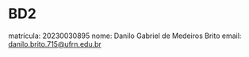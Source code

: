 # BD2
 matrícula: 20230030895
 nome: Danilo Gabriel de Medeiros Brito
 email: danilo.brito.715@ufrn.edu.br